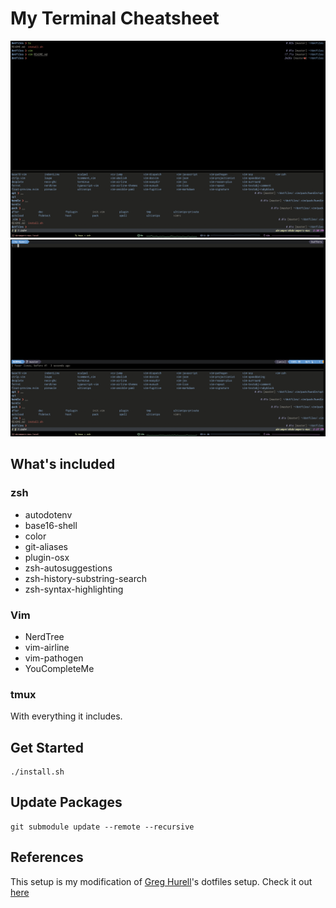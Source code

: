 # My Terminal Cheatsheet

![Terminal](assets/tmux.png "Terminal") ![Vim](assets/vim.png "Vim")

## What's included
### zsh
* autodotenv
* base16-shell
* color
* git-aliases
* plugin-osx
* zsh-autosuggestions
* zsh-history-substring-search
* zsh-syntax-highlighting

### Vim
* NerdTree
* vim-airline
* vim-pathogen
* YouCompleteMe

### tmux
With everything it includes.

## Get Started
```sh-session
./install.sh
```

## Update Packages
```sh-session
git submodule update --remote --recursive
```

## References
This setup is my modification of [Greg Hurell](https://github.com/wincent)'s dotfiles setup. Check it out [here](https://github.com/wincent/wincent)
